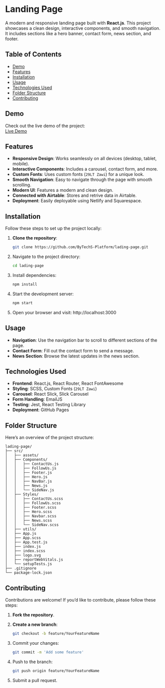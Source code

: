 # Landing Page

A modern and responsive landing page built with **React.js**. This project showcases a clean design, interactive components, and smooth navigation. It includes sections like a hero banner, contact form, news section, and footer.

## Table of Contents

- [Demo](#demo)
- [Features](#features)
- [Installation](#installation)
- [Usage](#usage)
- [Technologies Used](#technologies-used)
- [Folder Structure](#folder-structure)
- [Contributing](#contributing)

## Demo

Check out the live demo of the project:  
[Live Demo](https://bytechs.net/)

## Features

- **Responsive Design**: Works seamlessly on all devices (desktop, tablet, mobile).  
- **Interactive Components**: Includes a carousel, contact form, and more.  
- **Custom Fonts**: Uses custom fonts (`29LT Zawi`) for a unique look. 
- **Smooth Navigation**: Easy to navigate through the page with smooth scrolling.
- **Modern UI**: Features a modern and clean design.
- **Connected with Airtable**: Stores and retrive data in Airtable.
- **Deployment**: Easily deployable using Netlify and Squarespace.  

## Installation

Follow these steps to set up the project locally:

1. **Clone the repository**:  
   ```bash
   git clone https://github.com/ByTechS-Platform/lading-page.git

2. Navigate to the project directory:
    ```bash
    cd lading-page
    ```

3. Install dependencies:
    ```bash
    npm install
    ```

4. Start the development server:
    ```bash
    npm start
    ```

5. Open your browser and visit:
http://localhost:3000

## Usage

- **Navigation**: Use the navigation bar to scroll to different sections of the page.  
- **Contact Form**: Fill out the contact form to send a message.  
- **News Section**: Browse the latest updates in the news section.  

## Technologies Used

- **Frontend**: React.js, React Router, React FontAwesome  
- **Styling**: SCSS, Custom Fonts (`29LT Zawi`)  
- **Carousel**: React Slick, Slick Carousel  
- **Form Handling**: EmailJS  
- **Testing**: Jest, React Testing Library  
- **Deployment**: GitHub Pages  

## Folder Structure

Here’s an overview of the project structure:
```
lading-page/
├── src/
│   ├── assets/
│   ├── Components/
│   │   ├── ContactUs.js
│   │   ├── FollowUs.js
│   │   ├── Footer.js
│   │   ├── Hero.js
│   │   ├── NavBar.js
│   │   ├── News.js
│   │   └── SideNav.js
│   ├── Styles/
│   │   ├── ContactUs.scss
│   │   ├── FollowUs.scss
│   │   ├── Footer.scss
│   │   ├── Hero.scss
│   │   ├── Navbar.scss
│   │   ├── News.scss
│   │   └── SideNav.scss
│   ├── utils/
│   ├── App.js
│   ├── App.scss
│   ├── App.test.js
│   ├── index.js
│   ├── index.scss
│   ├── logo.svg
│   ├── reportWebVitals.js
│   └── setupTests.js
├── .gitignore
└── package-lock.json
```
## Contributing

Contributions are welcome! If you’d like to contribute, please follow these steps:

1. **Fork the repository**.  
2. **Create a new branch**:  
   ```bash
   git checkout -b feature/YourFeatureName
   ```
3. Commit your changes:
    ```bash
    git commit -m 'Add some feature'
    ```

4. Push to the branch:
    ```bash
    git push origin feature/YourFeatureName
    ```

5. Submit a pull request.



<!-- # Getting Started with Create React App

This project was bootstrapped with [Create React App](https://github.com/facebook/create-react-app).

## Available Scripts

In the project directory, you can run:

### `npm start`

Runs the app in the development mode.\
Open [http://localhost:3000](http://localhost:3000) to view it in your browser.

The page will reload when you make changes.\
You may also see any lint errors in the console.

### `npm test`

Launches the test runner in the interactive watch mode.\
See the section about [running tests](https://facebook.github.io/create-react-app/docs/running-tests) for more information.

### `npm run build`

Builds the app for production to the `build` folder.\
It correctly bundles React in production mode and optimizes the build for the best performance.

The build is minified and the filenames include the hashes.\
Your app is ready to be deployed!

See the section about [deployment](https://facebook.github.io/create-react-app/docs/deployment) for more information.

### `npm run eject`

**Note: this is a one-way operation. Once you `eject`, you can't go back!**

If you aren't satisfied with the build tool and configuration choices, you can `eject` at any time. This command will remove the single build dependency from your project.

Instead, it will copy all the configuration files and the transitive dependencies (webpack, Babel, ESLint, etc) right into your project so you have full control over them. All of the commands except `eject` will still work, but they will point to the copied scripts so you can tweak them. At this point you're on your own.

You don't have to ever use `eject`. The curated feature set is suitable for small and middle deployments, and you shouldn't feel obligated to use this feature. However we understand that this tool wouldn't be useful if you couldn't customize it when you are ready for it.

## Learn More

You can learn more in the [Create React App documentation](https://facebook.github.io/create-react-app/docs/getting-started).

To learn React, check out the [React documentation](https://reactjs.org/).

### Code Splitting

This section has moved here: [https://facebook.github.io/create-react-app/docs/code-splitting](https://facebook.github.io/create-react-app/docs/code-splitting)

### Analyzing the Bundle Size

This section has moved here: [https://facebook.github.io/create-react-app/docs/analyzing-the-bundle-size](https://facebook.github.io/create-react-app/docs/analyzing-the-bundle-size)

### Making a Progressive Web App

This section has moved here: [https://facebook.github.io/create-react-app/docs/making-a-progressive-web-app](https://facebook.github.io/create-react-app/docs/making-a-progressive-web-app)

### Advanced Configuration

This section has moved here: [https://facebook.github.io/create-react-app/docs/advanced-configuration](https://facebook.github.io/create-react-app/docs/advanced-configuration)

### Deployment

This section has moved here: [https://facebook.github.io/create-react-app/docs/deployment](https://facebook.github.io/create-react-app/docs/deployment)

### `npm run build` fails to minify

This section has moved here: [https://facebook.github.io/create-react-app/docs/troubleshooting#npm-run-build-fails-to-minify](https://facebook.github.io/create-react-app/docs/troubleshooting#npm-run-build-fails-to-minify) -->
